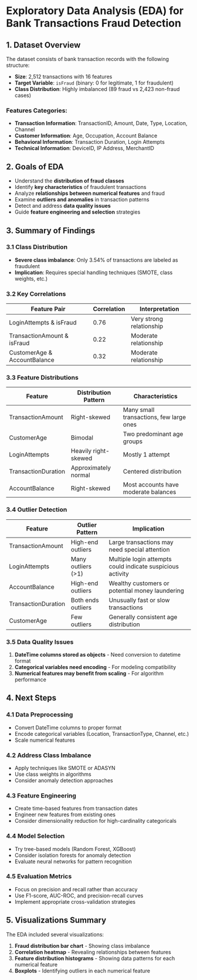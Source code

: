 # Exploratory Data Analysis (EDA) for Bank Transactions Fraud Detection

## 1. Dataset Overview

The dataset consists of bank transaction records with the following structure:

- **Size**: 2,512 transactions with 16 features
- **Target Variable**: `isFraud` (binary: 0 for legitimate, 1 for fraudulent)
- **Class Distribution**: Highly imbalanced (89 fraud vs 2,423 non-fraud cases)

### Features Categories:
- **Transaction Information**: TransactionID, Amount, Date, Type, Location, Channel
- **Customer Information**: Age, Occupation, Account Balance
- **Behavioral Information**: Transaction Duration, Login Attempts
- **Technical Information**: DeviceID, IP Address, MerchantID

## 2. Goals of EDA

- Understand the **distribution of fraud classes**
- Identify **key characteristics** of fraudulent transactions
- Analyze **relationships between numerical features** and fraud
- Examine **outliers and anomalies** in transaction patterns
- Detect and address **data quality issues**
- Guide **feature engineering and selection** strategies

## 3. Summary of Findings

### 3.1 Class Distribution
- **Severe class imbalance**: Only 3.54% of transactions are labeled as fraudulent
- **Implication**: Requires special handling techniques (SMOTE, class weights, etc.)

### 3.2 Key Correlations
| Feature Pair | Correlation | Interpretation |
|--------------|-------------|----------------|
| LoginAttempts & isFraud | 0.76 | Very strong relationship |
| TransactionAmount & isFraud | 0.22 | Moderate relationship |
| CustomerAge & AccountBalance | 0.32 | Moderate relationship |

### 3.3 Feature Distributions

| Feature | Distribution Pattern | Characteristics |
|---------|----------------------|----------------|
| TransactionAmount | Right-skewed | Many small transactions, few large ones |
| CustomerAge | Bimodal | Two predominant age groups |
| LoginAttempts | Heavily right-skewed | Mostly 1 attempt |
| TransactionDuration | Approximately normal | Centered distribution |
| AccountBalance | Right-skewed | Most accounts have moderate balances |

### 3.4 Outlier Detection

| Feature | Outlier Pattern | Implication |
|---------|-----------------|-------------|
| TransactionAmount | High-end outliers | Large transactions may need special attention |
| LoginAttempts | Many outliers (>1) | Multiple login attempts could indicate suspicious activity |
| AccountBalance | High-end outliers | Wealthy customers or potential money laundering |
| TransactionDuration | Both ends outliers | Unusually fast or slow transactions |
| CustomerAge | Few outliers | Generally consistent age distribution |

### 3.5 Data Quality Issues

1. **DateTime columns stored as objects** - Need conversion to datetime format
2. **Categorical variables need encoding** - For modeling compatibility
3. **Numerical features may benefit from scaling** - For algorithm performance

## 4. Next Steps

### 4.1 Data Preprocessing
- Convert DateTime columns to proper format
- Encode categorical variables (Location, TransactionType, Channel, etc.)
- Scale numerical features

### 4.2 Address Class Imbalance
- Apply techniques like SMOTE or ADASYN
- Use class weights in algorithms
- Consider anomaly detection approaches

### 4.3 Feature Engineering
- Create time-based features from transaction dates
- Engineer new features from existing ones
- Consider dimensionality reduction for high-cardinality categoricals

### 4.4 Model Selection
- Try tree-based models (Random Forest, XGBoost)
- Consider isolation forests for anomaly detection
- Evaluate neural networks for pattern recognition

### 4.5 Evaluation Metrics
- Focus on precision and recall rather than accuracy
- Use F1-score, AUC-ROC, and precision-recall curves
- Implement appropriate cross-validation strategies

## 5. Visualizations Summary

The EDA included several visualizations:

1. **Fraud distribution bar chart** - Showing class imbalance
2. **Correlation heatmap** - Revealing relationships between features
3. **Feature distribution histograms** - Showing data patterns for each numerical feature
4. **Boxplots** - Identifying outliers in each numerical feature

